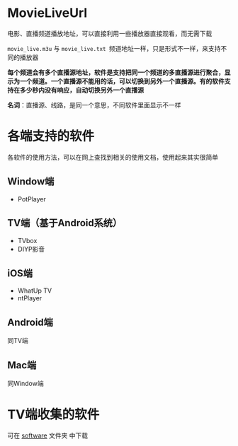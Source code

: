 # MovieLiveUrl

电影、直播频道播放地址，可以直接利用一些播放器直接观看，而无需下载

`movie_live.m3u`  与  `movie_live.txt `频道地址一样，只是形式不一样，来支持不同的播放器

**每个频道会有多个直播源地址，软件是支持把同一个频道的多直播源进行聚合，显示为一个频道。一个直播源不能用的话，可以切换到另外一个直播源。有的软件支持在多少秒内没有响应，自动切换另外一个直播源**

**名词**：直播源、线路，是同一个意思，不同软件里面显示不一样


# 各端支持的软件

各软件的使用方法，可以在网上查找到相关的使用文档，使用起来其实很简单

## Window端

- PotPlayer

## TV端（基于Android系统）

- TVbox
- DIYP影音

## iOS端

- WhatUp TV
- ntPlayer

## Android端

同TV端

## Mac端

同Window端

# TV端收集的软件

可在 [software](./software) 文件夹 中下载
